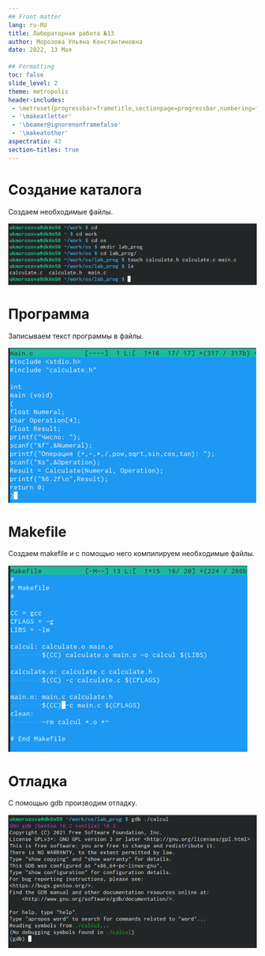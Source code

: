 ```yaml
---
## Front matter
lang: ru-RU
title: Лабораторная работа №13
author: Морозова Ульяна Константиновна
date: 2022, 13 Мая

## Formatting
toc: false
slide_level: 2
theme: metropolis
header-includes: 
 - \metroset{progressbar=frametitle,sectionpage=progressbar,numbering=fraction}
 - '\makeatletter'
 - '\beamer@ignorenonframefalse'
 - '\makeatother'
aspectratio: 43
section-titles: true
---
```


# Создание каталога

Создаем необходимые файлы.

![Рис.1](1.png)

# Программа

Записываем текст программы в файлы.

![Рис.2](2.png)

# Makefile

Создаем makefile и с помощью него компилируем необходимые файлы.

![Рис.3](7.png)

# Отладка

С помощью gdb производим отладку.

![Рис.4](9.png)
